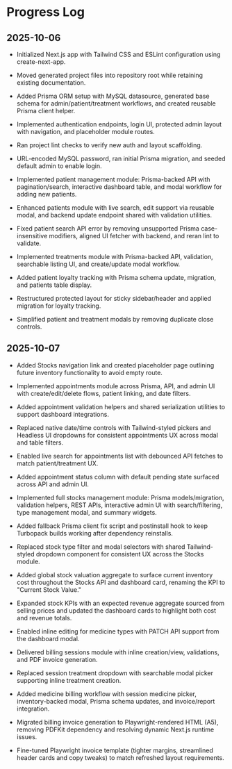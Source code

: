 ﻿# Progress Log

## 2025-10-06
- Initialized Next.js app with Tailwind CSS and ESLint configuration using create-next-app.
- Moved generated project files into repository root while retaining existing documentation.
- Added Prisma ORM setup with MySQL datasource, generated base schema for admin/patient/treatment workflows, and created reusable Prisma client helper.
- Implemented authentication endpoints, login UI, protected admin layout with navigation, and placeholder module routes.
- Ran project lint checks to verify new auth and layout scaffolding.
- URL-encoded MySQL password, ran initial Prisma migration, and seeded default admin to enable login.
- Implemented patient management module: Prisma-backed API with pagination/search, interactive dashboard table, and modal workflow for adding new patients.
- Enhanced patients module with live search, edit support via reusable modal, and backend update endpoint shared with validation utilities.
- Fixed patient search API error by removing unsupported Prisma case-insensitive modifiers, aligned UI fetcher with backend, and reran lint to validate.
- Implemented treatments module with Prisma-backed API, validation, searchable listing UI, and create/update modal workflow.
- Added patient loyalty tracking with Prisma schema update, migration, and patients table display.

  
- Restructured protected layout for sticky sidebar/header and applied migration for loyalty tracking.


- Simplified patient and treatment modals by removing duplicate close controls.


## 2025-10-07
- Added Stocks navigation link and created placeholder page outlining future inventory functionality to avoid empty route.


- Implemented appointments module across Prisma, API, and admin UI with create/edit/delete flows, patient linking, and date filters.
- Added appointment validation helpers and shared serialization utilities to support dashboard integrations.


- Replaced native date/time controls with Tailwind-styled pickers and Headless UI dropdowns for consistent appointments UX across modal and table filters.


- Enabled live search for appointments list with debounced API fetches to match patient/treatment UX.


- Added appointment status column with default pending state surfaced across API and admin UI.


- Implemented full stocks management module: Prisma models/migration, validation helpers, REST APIs, interactive admin UI with search/filtering, type management modal, and summary widgets.
- Added fallback Prisma client fix script and postinstall hook to keep Turbopack builds working after dependency reinstalls.
- Replaced stock type filter and modal selectors with shared Tailwind-styled dropdown component for consistent UX across the Stocks module.
- Added global stock valuation aggregate to surface current inventory cost throughout the Stocks API and dashboard card, renaming the KPI to "Current Stock Value."
- Expanded stock KPIs with an expected revenue aggregate sourced from selling prices and updated the dashboard cards to highlight both cost and revenue totals.
- Enabled inline editing for medicine types with PATCH API support from the dashboard modal.
- Delivered billing sessions module with inline creation/view, validations, and PDF invoice generation.

- Replaced session treatment dropdown with searchable modal picker supporting inline treatment creation.
- Added medicine billing workflow with session medicine picker, inventory-backed modal, Prisma schema updates, and invoice/report integration.
- Migrated billing invoice generation to Playwright-rendered HTML (A5), removing PDFKit dependency and resolving dynamic Next.js runtime issues.
- Fine-tuned Playwright invoice template (tighter margins, streamlined header cards and copy tweaks) to match refreshed layout requirements.
